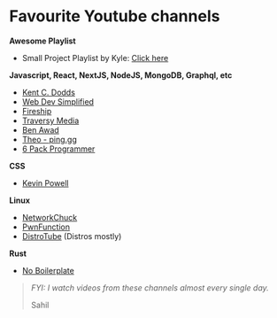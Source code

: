 # Favourite Youtube channels

**Awesome Playlist**
- Small Project Playlist by Kyle: [Click here](https://www.youtube.com/playlist?list=PLZlA0Gpn_vH8DWL14Wud_m8NeNNbYKOkj)

**Javascript, React, NextJS, NodeJS, MongoDB, Graphql, etc**
  - [Kent C. Dodds](https://www.youtube.com/c/KentCDodds-vids)
  - [Web Dev Simplified](https://www.youtube.com/c/WebDevSimplified)
  - [Fireship](https://www.youtube.com/c/Fireship)
  - [Traversy Media](https://www.youtube.com/c/TraversyMedia)
  - [Ben Awad](https://www.youtube.com/c/BenAwad97)
  - [Theo - ping․gg](https://www.youtube.com/c/TheoBrowne1017)
  - [6 Pack Programmer](https://www.youtube.com/channel/UCO7afj9AUo0zV69pqEYhcjw)

**CSS**
- [Kevin Powell](https://www.youtube.com/kepowob)

**Linux**
  - [NetworkChuck ](https://www.youtube.com/c/NetworkChuck)
  - [PwnFunction](https://www.youtube.com/channel/UCW6MNdOsqv2E9AjQkv9we7A)
  - [DistroTube](https://www.youtube.com/c/DistroTube) (Distros mostly)

**Rust**
- [No Boilerplate](https://www.youtube.com/c/NoBoilerplate)

> *FYI: I watch videos from these channels almost every single day.*
> 
> Sahil

